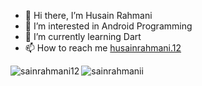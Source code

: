 - 👋 Hi there, I’m Husain Rahmani
- 👀 I’m interested in Android Programming
- 🌱 I’m currently learning Dart
- 📫 How to reach me [husainrahmani.12](https://www.instagram.com/husainrahmani.12/)

<p><img align="left" src="https://github-readme-stats.vercel.app/api?username=sainrahmanii&show_icons=true&locale=en&layout=compact&theme=tokyonight" alt="sainrahmani12"/></p>
<p><img src="https://github-readme-streak-stats.herokuapp.com/?user=sainrahmanii&&theme=tokyonight" alt="sainrahmanii" /></p>
